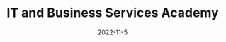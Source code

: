 ---
title: IT and Business Services Academy
layout: academies
date: 2022-11-5
featured_image: https://wordpress.techhigh.us/wp-content/uploads/2022/02/IT-768x512-1.jpeg
---